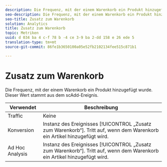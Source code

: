```yaml
---
description: Die Frequenz, mit der einem Warenkorb ein Produkt hinzugefügt wurde. Dieser Wert stammt aus dem scAdd-Ereignis.
seo-description: Die Frequenz, mit der einem Warenkorb ein Produkt hinzugefügt wurde. Dieser Wert stammt aus dem scAdd-Ereignis.
seo-title: Zusatz zum Warenkorb
solution: Analytics
title: Zusatz zum Warenkorb
topic: Metriken
uuid: d 034 ba 4 c-f 78 b -4 ce 3-9 ba 2-dd 158 e 26 ede 5
translation-type: tm+mt
source-git-commit: 86fe1b3650100a05e52fb2102134fee515c871b1

---
```



# Zusatz zum Warenkorb

Die Frequenz, mit der einem Warenkorb ein Produkt hinzugefügt wurde. Dieser Wert stammt aus dem scAdd-Ereignis.

| Verwendet | Beschreibung |
|---|---|
| Traffic | Keine |
| Konversion | Instanz des Ereignisses [!UICONTROL „Zusatz zum Warenkorb“]. Tritt auf, wenn dem Warenkorb ein Artikel hinzugefügt wird. |
| Ad Hoc Analysis | Instanz des Ereignisses [!UICONTROL „Zusatz zum Warenkorb“]. Tritt auf, wenn dem Warenkorb ein Artikel hinzugefügt wird. |


